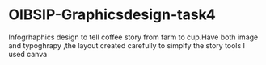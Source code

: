 # OIBSIP-Graphicsdesign-task4
Infogrhaphics design to tell coffee story from farm to cup.Have both image and typoghrapy ,the layout created carefully
to simplfy the story
tools
I used canva
